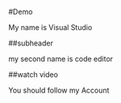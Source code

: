 #Demo

My name is Visual Studio

##subheader

my second name is code editor

##watch video

You should follow my Account